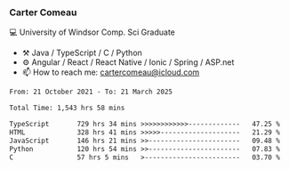 ### Carter Comeau

💻 University of Windsor Comp. Sci Graduate

- ⚒️ Java / TypeScript / C / Python
- ⚙️ Angular / React / React Native / Ionic / Spring / ASP.net
- 📫 How to reach me: cartercomeau@icloud.com

<!--START_SECTION:waka-->

```txt
From: 21 October 2021 - To: 21 March 2025

Total Time: 1,543 hrs 58 mins

TypeScript       729 hrs 34 mins >>>>>>>>>>>>-------------   47.25 %
HTML             328 hrs 41 mins >>>>>--------------------   21.29 %
JavaScript       146 hrs 21 mins >>-----------------------   09.48 %
Python           120 hrs 54 mins >>-----------------------   07.83 %
C                57 hrs 5 mins   >------------------------   03.70 %
```

<!--END_SECTION:waka-->

